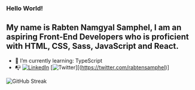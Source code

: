 ### Hello World!
##  My name is Rabten Namgyal Samphel, I am an aspiring Front-End Developers who is proficient with HTML, CSS, Sass, JavaScript and React.

- 🌱 I’m currently learning: TypeScript
- 📭 [![LinkedIn](https://user-images.githubusercontent.com/76475970/192125971-58ca5064-affa-4598-bf84-324a3e303034.png)](https://github.com/rabtennamgyal)
     [![Twitter](https://user-images.githubusercontent.com/76475970/192126014-4159252a-103b-4e7c-83b2-172cade30331.png)][(https://twitter.com/rabtensamphel)]



![GitHub Streak](https://github-readme-streak-stats.herokuapp.com?user=rabtennamgyal&theme=soft-green)
